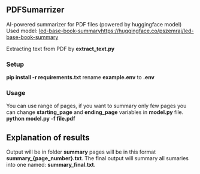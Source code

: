 ## PDFSumarrizer
AI-powered summarizer for PDF files (powered by huggingface model)
Used model: [led-base-book-summary](https://huggingface.co/pszemraj/led-base-book-summary)https://huggingface.co/pszemraj/led-base-book-summary

Extracting text from PDF by **extract_text.py**

### Setup
**pip install -r requirements.txt**
rename **example.env** to **.env**

### Usage

You can use range of pages, if you want to summary only few pages you can change **starting_page** and **ending_page** variables in **model.py** file.
**python model.py -f file.pdf**


## Explanation of results
Output will be in folder **summary** pages will be in this format **summary_{page_number}.txt**.
The final output will summary all sumaries into one named: **summary_final.txt**.
